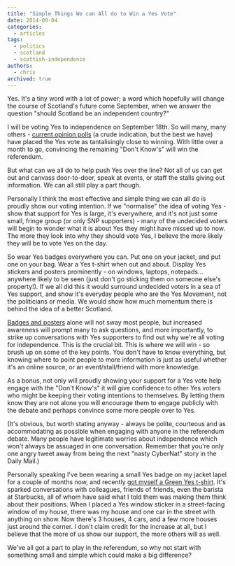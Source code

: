 ```yaml
---
title: "Simple Things We can All do to Win a Yes Vote"
date: 2014-08-04
categories:
  - articles
tags:
  - politics
  - scotland
  - scottish-independence
authors:
  - chris
archived: true
---
```


Yes. It's a tiny word with a lot of power; a word which hopefully will change the course of Scotland's future come September, when we answer the question "should Scotland be an independent country?"

I will be voting Yes to independence on September 18th. So will many, many others - [current opinion polls](http://scotgoespop.blogspot.co.uk/2014/08/pro-independence-campaign-remain-on-all.html) (a crude indication, but the best we have) have placed the Yes vote as tantalisingly close to winning. With little over a month to go, convincing the remaining "Don't Know's" will win the referendum.

But what can we all do to help push Yes over the line? Not all of us can get out and canvass door-to-door, speak at events, or staff the stalls giving out information. We can all still play a part though.

Personally I think the most effective and simple thing we can all do is proudly show our voting intention. If we "normalise" the idea of voting Yes - show that support for Yes is large, it's everywhere, and it's not just some small, fringe group (or only SNP supporters) - many of the undecided voters will begin to wonder what it is about Yes they might have missed up to now. The more they look into why they should vote Yes, I believe the more likely they will be to vote Yes on the day.

So wear Yes badges everywhere you can. Put one on your jacket, and put one on your bag. Wear a Yes t-shirt when out and about. Display Yes stickers and posters prominently - on windows, laptops, notepads… anywhere likely to be seen (just don't go sticking them on someone else's property!). If we all did this it would surround undecided voters in a sea of Yes support, and show it's everyday people who are the Yes Movement, not the politicians or media. We would show how much momentum there is behind the idea of a better Scotland.

[Badges and posters](http://shop.yesscotland.net/) alone will not sway most people, but increased awareness will prompt many to ask questions, and more importantly, to strike up conversations with Yes supporters to find out why we're all voting for independence. This is the crucial bit. This is where we will win - so brush up on some of the key points. You don't have to know everything, but knowing where to point people to more information is just as useful whether it's an online source, or an event/stall/friend with more knowledge.

As a bonus, not only will proudly showing your support for a Yes vote help engage with the "Don't Know's" it will give confidence to other Yes voters who might be keeping their voting intentions to themselves. By letting them know they are not alone you will encourage them to engage publicly with the debate and perhaps convince some more people over to Yes.

(It's obvious, but worth stating anyway - always be polite, courteous and as accommodating as possible when engaging with anyone in the referendum debate. Many people have legitimate worries about independence which won't always be assuaged in one conversation. Remember that you're only one angry tweet away from being the next "nasty CyberNat" story in the Daily Mail.)

Personally speaking I've been wearing a small Yes badge on my jacket lapel for a couple of months now, and recently [got myself a Green Yes t-shirt](http://scottishgreenparty.tictail.com/). It's sparked conversations with colleagues, friends of friends, even the barista at Starbucks, all of whom have said what I told them was making them think about their positions. When I placed a Yes window sticker in a street-facing window of my house, there was my house and one car in the street with anything on show. Now there's 3 houses, 4 cars, and a few more houses just around the corner. I don't claim credit for the increase at all, but I believe that the more of us show our support, the more others will as well.

We've all got a part to play in the referendum, so why not start with something small and simple which could make a big difference?
